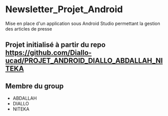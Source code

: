 # Newsletter_Projet_Android
Mise en place d'un application sous Android Studio permettant la gestion des articles de presse 

## Projet initialisé à partir du repo https://github.com/Diallo-ucad/PROJET_ANDROID_DIALLO_ABDALLAH_NITEKA

## Membre du group
- ABDALLAH
- DIALLO
- NITEKA
